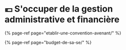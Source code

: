 # 💶 S'occuper de la gestion administrative et financière

{% page-ref page="etablir-une-convention-avenant/" %}

{% page-ref page="budget-de-sa-se/" %}




